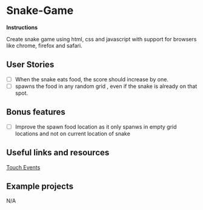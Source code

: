 # Snake-Game

**Instructions** 

Create snake game using html, css and javascript with support for browsers like chrome, firefox and safari.

## User Stories

-   [ ] When the snake eats food, the score should increase by one.
-   [ ] spawns the food in any random grid , even if the snake is already on that spot.

## Bonus features

-   [ ] Improve the spawn food location as it only spanws in empty grid locations and not on current location of snake

## Useful links and resources

[Touch Events](https://developer.mozilla.org/en-US/docs/Web/API/Touch_events)

## Example projects

N/A